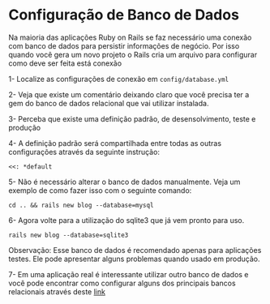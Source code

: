 # Configuração de Banco de Dados

Na maioria das aplicações Ruby on Rails se faz necessário uma conexão com banco de dados para persistir informações de negócio. Por isso quando você gera um novo projeto o Rails cria um arquivo para configurar como deve ser feita está conexão

1- Localize as configurações de conexão em `config/database.yml`



2- Veja que existe um comentário deixando claro que você precisa ter a gem do banco de dados relacional que vai utilizar instalada. 



3- Perceba que existe uma definição padrão, de desensolvimento, teste e produção



4- A definição padrão será compartilhada entre todas as outras configurações através da seguinte instrução:

```
<<: *default
```



5- Não é necessário alterar o banco de dados manualmente. Veja um exemplo de como fazer isso com o seguinte comando:

```
cd .. && rails new blog --database=mysql
```



6- Agora volte para a utilização do sqlite3 que já vem pronto para uso.

```
rails new blog --database=sqlite3
```

Observação:  Esse banco de dados é recomendado apenas para aplicações testes. Ele pode apresentar alguns problemas quando usado em produção.



7- Em uma aplicação real é interessante utilizar outro banco de dados e você pode encontrar como configurar alguns dos principais bancos relacionais através deste [link](https://guides.rubyonrails.org/configuring.html#configuring-a-database)